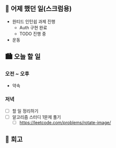 ## 🌃 어제 했던 일(스크럼용)

- 원티드 인턴쉽 과제 진행
  - Auth 구현 완료
  - TODO 진행 중
- 운동

## 🏙️ 오늘 할 일

### 오전 ~ 오후

- 약속

### 저녁

- [ ] 할 일 정리하기
- [ ] 알고리즘 스터디 1문제 풀기
  - [ ] https://leetcode.com/problems/rotate-image/

## 🌆 회고
